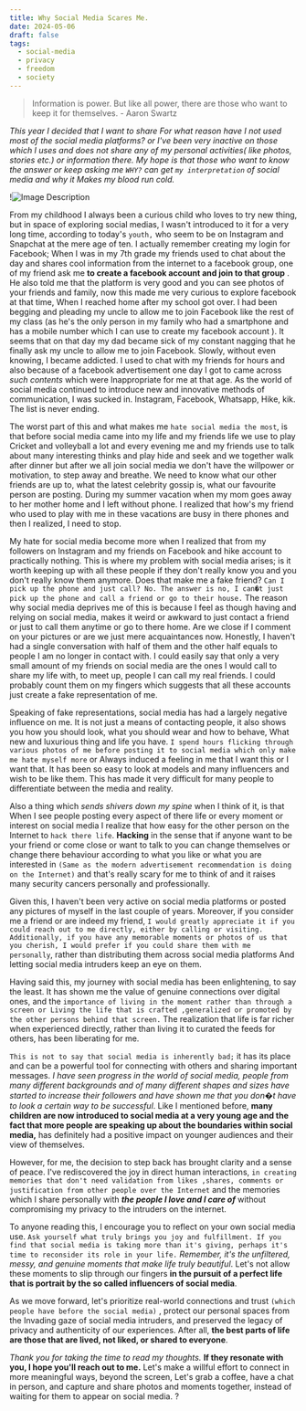 ```yaml
---
title: Why Social Media Scares Me.
date: 2024-05-06
draft: false
tags:
  - social-media
  - privacy
  - freedom
  - society
---
```

> Information is power. But like all power, there are those who want to keep it for themselves. - Aaron Swartz

 _This year I decided that I want to share For what reason have I not used most of the social media platforms? or I've been very inactive on those which I uses and does not share any of my personal activities( like photos, stories etc.) or information there. My hope is that those who want to know the answer or keep asking me `WHY?` can get `my interpretation` of social media and why it Makes my blood run cold._

 <!--more Continue Reading ??-->
 
 !![Image Description](/images/Pasted%20image%2020250110052232.png)

 From my childhood I always been a curious child who loves to try new thing, but in space of exploring social medias, I wasn't introduced to it for a very long time, according to today's `youth,` who seem to be on Instagram and Snapchat at the mere age of ten. I actually remember creating my login for Facebook; When I was in my 7th grade my friends used to chat about the day and shares cool information from the internet to a facebook group, one of my friend ask me **to create a facebook account and join to that group** . He also told me that the platform is very good and you can see photos of your friends and family, now this made me very curious to explore facebook at that time, When I reached home after my school got over. I had been begging and pleading my uncle to allow me to join Facebook like the rest of my class (as he's the only person in my family who had a smartphone and has a mobile number which I can use to create my facebook account ). It seems that on that day my dad became sick of my constant nagging that he finally ask my uncle to allow me to join Facebook. Slowly, without even knowing, I became addicted. I used to chat with my friends for hours and also because of a facebook advertisement one day I got to came across _such contents_ which were Inappropriate for me at that age. As the world of social media continued to introduce new and innovative methods of communication, I was sucked in. Instagram, Facebook, Whatsapp, Hike, kik. The list is never ending. 

 The worst part of this and what makes me `hate social media the most`, is that before social media came into my life and my friends life we use to play Cricket and volleyball a lot and every evening me and my friends use to talk about many interesting thinks and play hide and seek and we together walk after dinner but after we all join social media we don't have the willpower or motivation, to step away and breathe. We need to know what our other friends are up to, what the latest celebrity gossip is, what our favourite person are posting. During my summer vacation when my mom goes away to her mother home and I left without phone. I realized that how's my friend who used to play with me in these vacations are busy in there phones and then I realized, I need to stop.

 My hate for social media become more when I realized that from my followers on Instagram and my friends on Facebook and hike account to practically nothing. This is where my problem with social media arises; is it worth keeping up with all these people if they don't really know you and you don't really know them anymore. Does that make me a fake friend? `Can I pick up the phone and just call? No. The answer is no, I can�t just pick up the phone and call a friend or go to their house.` The reason why social media deprives me of this is because I feel as though having and relying on social media, makes it weird or awkward to just contact a friend or just to call them anytime or go to there home. Are we close if I comment on your pictures or are we just mere acquaintances now. Honestly, I haven't had a single conversation with half of them and the other half equals to people I am no longer in contact with. I could easily say that only a very small amount of my friends on social media are the ones I would call to share my life with, to meet up, people I can call my real friends. I could probably count them on my fingers which suggests that all these accounts just create a fake representation of me.

 Speaking of fake representations, social media has had a largely negative influence on me. It is not just a means of contacting people, it also shows you how you should look, what you should wear and how to behave, What new and luxurious thing and life you have. `I spend hours flicking through various photos of me before posting it to social media which only make me hate myself more` or Always induced a feeling in me that I want this or I want that. It has been so easy to look at models and many influencers and wish to be like them. This has made it very difficult for many people to differentiate between the media and reality.

 Also a thing which _sends shivers down my spine_ when I think of it, is that When I see people posting every aspect of there life or every moment or interest on social media I realize that how easy for the other person on the Internet to `hack there life`. **Hacking** in the sense that if anyone want to be your friend or come close or want to talk to you can change themselves or change there behaviour according to what you like or what you are interested in `(Same as the modern advertisement recommendation is doing on the Internet)` and that's really scary for me to think of and it raises many security cancers personally and professionally. 
 
 Given this, I haven't been very active on social media platforms or posted any pictures of myself in the last couple of years. Moreover, if you consider me a friend or are indeed my friend, `I would greatly appreciate it if you could reach out to me directly, either by calling or visiting. Additionally, if you have any memorable moments or photos of us that you cherish, I would prefer if you could share them with me personally`, rather than distributing them across social media platforms And letting social media intruders keep an eye on them.

 Having said this, my journey with social media has been enlightening, to say the least. It has shown me the value of genuine connections over digital ones, and the `importance of living in the moment rather than through a screen or Living the life that is crafted ,generalized or promoted by the other persons behind that screen.` The realization that life is far richer when experienced directly, rather than living it to curated the feeds for others, has been liberating for me.

 `This is not to say that social media is inherently bad;` it has its place and can be a powerful tool for connecting with others and sharing important messages. _I have seen progress in the world of social media, people from many different backgrounds and of many different shapes and sizes have started to increase their followers and have shown me that you don�t have to look a certain way to be successful_. Like I mentioned before, **many children are now introduced to social media at a very young age and the fact that more people are speaking up about the boundaries within social media,** has definitely had a positive impact on younger audiences and their view of themselves. 

 However, for me, the decision to step back has brought clarity and a sense of peace. I've rediscovered the joy in direct human interactions, `in creating memories that don't need validation from likes ,shares, comments or justification from other people over the Internet` and the memories which I share personally with **_the people I love and I care of_** without compromising my privacy to the intruders on the internet.

 To anyone reading this, I encourage you to reflect on your own social media use. `Ask yourself what truly brings you joy and fulfillment. If you find that social media is taking more than it's giving, perhaps it's time to reconsider its role in your life.` _Remember, it's the unfiltered, messy, and genuine moments that make life truly beautiful_. Let's not allow these moments to slip through our fingers **in the pursuit of a perfect life that is portrait by the so called influencers of social media**.

 As we move forward, let's prioritize real-world connections and trust `(which people have before the social media)` , protect our personal spaces from the Invading gaze of social media intruders, and preserved the legacy of privacy and authenticity of our experiences. After all, **the best parts of life are those that are lived, not liked, or shared to everyone**.

 _Thank you for taking the time to read my thoughts._ **If they resonate with you, I hope you'll reach out to me.** Let's make a willful effort to connect in more meaningful ways, beyond the screen, Let's grab a coffee, have a chat in person, and capture and share photos and moments together, instead of waiting for them to appear on social media. ?